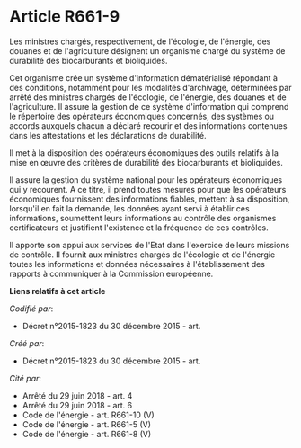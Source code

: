 # Article R661-9

Les ministres chargés, respectivement, de l'écologie, de l'énergie, des douanes et de l'agriculture désignent un organisme
chargé du système de durabilité des biocarburants et bioliquides.

Cet organisme crée un système d'information dématérialisé répondant à des conditions, notamment pour les modalités
d'archivage, déterminées par arrêté des ministres chargés de l'écologie, de l'énergie, des douanes et de l'agriculture. Il
assure la gestion de ce système d'information qui comprend le répertoire des opérateurs économiques concernés, des systèmes
ou accords auxquels chacun a déclaré recourir et des informations contenues dans les attestations et les déclarations de
durabilité.

Il met à la disposition des opérateurs économiques des outils relatifs à la mise en œuvre des critères de durabilité des
biocarburants et bioliquides.

Il assure la gestion du système national pour les opérateurs économiques qui y recourent. A ce titre, il prend toutes mesures
pour que les opérateurs économiques fournissent des informations fiables, mettent à sa disposition, lorsqu'il en fait la
demande, les données ayant servi à établir ces informations, soumettent leurs informations au contrôle des organismes
certificateurs et justifient l'existence et la fréquence de ces contrôles.

Il apporte son appui aux services de l'Etat dans l'exercice de leurs missions de contrôle. Il fournit aux ministres chargés
de l'écologie et de l'énergie toutes les informations et données nécessaires à l'établissement des rapports à communiquer à
la Commission européenne.

**Liens relatifs à cet article**

_Codifié par_:

  - Décret n°2015-1823 du 30 décembre 2015 - art.

_Créé par_:

  - Décret n°2015-1823 du 30 décembre 2015 - art.

_Cité par_:

  - Arrêté du 29 juin 2018 - art. 4
  - Arrêté du 29 juin 2018 - art. 6
  - Code de l'énergie - art. R661-10 (V)
  - Code de l'énergie - art. R661-5 (V)
  - Code de l'énergie - art. R661-8 (V)
